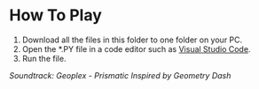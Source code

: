 # How To Play
1. Download all the files in this folder to one folder on your PC.
2. Open the *.PY file in a code editor such as [Visual Studio Code](https://code.visualstudio.com/download).
3. Run the file.

*Soundtrack: Geoplex - Prismatic*
*Inspired by Geometry Dash*
